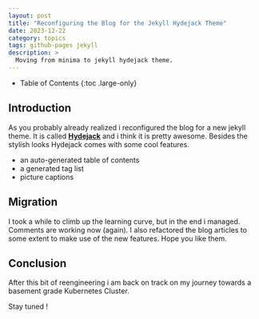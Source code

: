 ```yaml
---
layout: post
title: "Reconfiguring the Blog for the Jekyll Hydejack Theme"
date: 2023-12-22
category: topics
tags: github-pages jekyll
description: >
  Moving from minima to jekyll hydejack theme.
---
```

- Table of Contents
{:toc .large-only}

## Introduction

As you probably already realized i reconfigured the blog for a new jekyll theme. It is called
[<b>Hydejack</b>](https://hydejack.com/) and i think it is pretty awesome. Besides the stylish looks Hydejack comes with some cool features.

- an auto-generated table of contents
- a generated tag list
- picture captions

## Migration

I took a while to climb up the learning curve, but in the end i managed. Comments are working now (again). I also refactored the blog articles to some extent to make use of the new features. Hope you like them.

## Conclusion

After this bit of reengineering i am back on track on my journey towards a basement grade Kubernetes Cluster.

Stay tuned !
